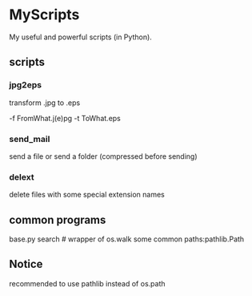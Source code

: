 # MyScripts
My useful and powerful scripts (in Python).

## scripts

### jpg2eps
transform .jpg to .eps

-f FromWhat.j(e)pg -t ToWhat.eps


### send_mail
send a file or send a folder (compressed before sending)

### delext

delete files with some special extension names


## common programs

base.py
search # wrapper of os.walk
some common paths:pathlib.Path

## Notice
recommended to use pathlib instead of os.path

